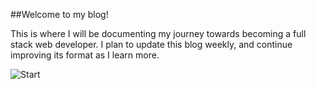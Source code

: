 ##Welcome to my blog!

This is where I will be documenting my journey towards becoming a full stack web developer. I plan to update this blog weekly, and continue improving its format as I learn more.

![Start](https://media1.tenor.com/images/62a3f700757e1aed984ae68a071d375a/tenor.gif)
